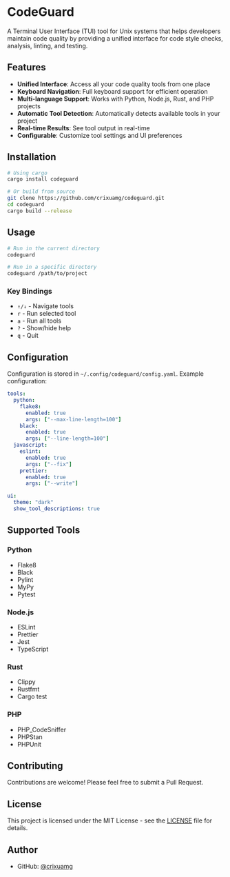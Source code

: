 # CodeGuard

A Terminal User Interface (TUI) tool for Unix systems that helps developers maintain code quality by providing a unified interface for code style checks, analysis, linting, and testing.

## Features

- **Unified Interface**: Access all your code quality tools from one place
- **Keyboard Navigation**: Full keyboard support for efficient operation
- **Multi-language Support**: Works with Python, Node.js, Rust, and PHP projects
- **Automatic Tool Detection**: Automatically detects available tools in your project
- **Real-time Results**: See tool output in real-time
- **Configurable**: Customize tool settings and UI preferences

## Installation

```bash
# Using cargo
cargo install codeguard

# Or build from source
git clone https://github.com/crixuamg/codeguard.git
cd codeguard
cargo build --release
```

## Usage

```bash
# Run in the current directory
codeguard

# Run in a specific directory
codeguard /path/to/project
```

### Key Bindings

- `↑/↓` - Navigate tools
- `r` - Run selected tool
- `a` - Run all tools
- `?` - Show/hide help
- `q` - Quit

## Configuration

Configuration is stored in `~/.config/codeguard/config.yaml`. Example configuration:

```yaml
tools:
  python:
    flake8:
      enabled: true
      args: ["--max-line-length=100"]
    black:
      enabled: true
      args: ["--line-length=100"]
  javascript:
    eslint:
      enabled: true
      args: ["--fix"]
    prettier:
      enabled: true
      args: ["--write"]

ui:
  theme: "dark"
  show_tool_descriptions: true
```

## Supported Tools

### Python
- Flake8
- Black
- Pylint
- MyPy
- Pytest

### Node.js
- ESLint
- Prettier
- Jest
- TypeScript

### Rust
- Clippy
- Rustfmt
- Cargo test

### PHP
- PHP_CodeSniffer
- PHPStan
- PHPUnit

## Contributing

Contributions are welcome! Please feel free to submit a Pull Request.

## License

This project is licensed under the MIT License - see the [LICENSE](LICENSE) file for details.

## Author

- GitHub: [@crixuamg](https://github.com/crixuamg) 